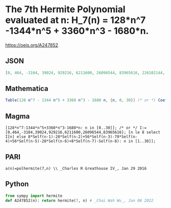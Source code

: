 # The 7th Hermite Polynomial evaluated at n: H\_7\(n\) \= 128\*n^7 \-1344\*n^5 \+ 3360\*n^3 \- 1680\*n\.
https://oeis.org/A247852
## JSON
```JSON
[0, 464, -3104, 39024, 929216, 6211600, 26096544, 83965616, 226102144, 535292496, 1148943200, 2282359024, 4257827136, 7540152464, 12779289376, 20860714800, 32964187904, 50631541456, 75844149984, 111110719856, 159566046400, 225081383184, 312387068576]
```
## Mathematica
```Mathematica
Table[128 n^7 - 1344 n^5 + 3360 n^3 - 1680 n, {n, 0, 30}] (* or *) CoefficientList[Series[x (464 - 6816 x + 76848 x^2 + 504128 x^3 + 76848 x^4 - 6816 x^5 + 464 x^6)/(1-x)^8, {x, 0, 30}], x]
```
## Magma
```Magma
[128*n^7-1344*n^5+3360*n^3-1680*n: n in [0..30]]; /* or */ I:=[0,464,-3104,39024,929216,6211600,26096544,83965616]; [n le 8 select I[n] else 8*Self(n-1)-28*Self(n-2)+56*Self(n-3)-70*Self(n-4)+56*Self(n-5)-28*Self(n-6)+8*Self(n-7)-Self(n-8): n in [1..30]];
```
## PARI
```PARI
a(n)=polhermite(7,n) \\ _Charles R Greathouse IV_, Jan 29 2016
```
## Python
```Python
from sympy import hermite
def A247852(n): return hermite(7, n) # _Chai Wah Wu_, Jan 06 2022
```
